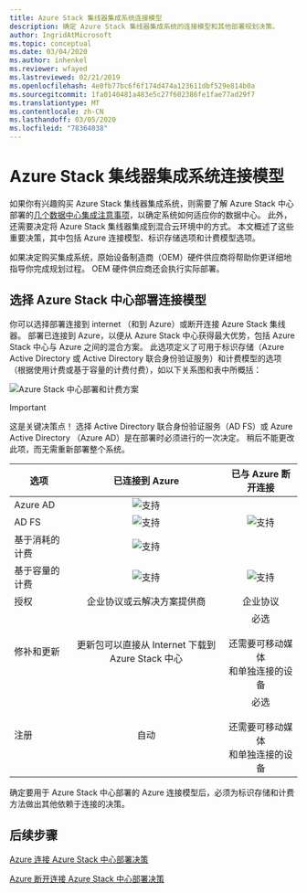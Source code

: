 ```yaml
---
title: Azure Stack 集线器集成系统连接模型
description: 确定 Azure Stack 集线器集成系统的连接模型和其他部署规划决策。
author: IngridAtMicrosoft
ms.topic: conceptual
ms.date: 03/04/2020
ms.author: inhenkel
ms.reviewer: wfayed
ms.lastreviewed: 02/21/2019
ms.openlocfilehash: 4e0fb77bc6f6f174d474a123611dbf529e814b0a
ms.sourcegitcommit: 1fa0140481a483e5c27f602386fe1fae77ad29f7
ms.translationtype: MT
ms.contentlocale: zh-CN
ms.lasthandoff: 03/05/2020
ms.locfileid: "78364038"
---
```

# <a name="azure-stack-hub-integrated-systems-connection-models"></a>Azure Stack 集线器集成系统连接模型
如果你有兴趣购买 Azure Stack 集线器集成系统，则需要了解 Azure Stack 中心部署的[几个数据中心集成注意事项](azure-stack-datacenter-integration.md)，以确定系统如何适应你的数据中心。 此外，还需要决定将 Azure Stack 集线器集成到混合云环境中的方式。 本文概述了这些重要决策，其中包括 Azure 连接模型、标识存储选项和计费模型选项。

如果决定购买集成系统，原始设备制造商（OEM）硬件供应商将帮助你更详细地指导你完成规划过程。 OEM 硬件供应商还会执行实际部署。

## <a name="choose-an-azure-stack-hub-deployment-connection-model"></a>选择 Azure Stack 中心部署连接模型
你可以选择部署连接到 internet （和到 Azure）或断开连接 Azure Stack 集线器。 部署已连接到 Azure，以便从 Azure Stack 中心获得最大优势，包括 Azure Stack 中心与 Azure 之间的混合方案。 此选项定义了可用于标识存储（Azure Active Directory 或 Active Directory 联合身份验证服务）和计费模型的选项（根据使用计费或基于容量的计费付费），如以下关系图和表中所概括：

![Azure Stack 中心部署和计费方案](media/azure-stack-connection-models/azure-stack-scenarios.png)
  
> [!IMPORTANT]
> 这是关键决策点！ 选择 Active Directory 联合身份验证服务（AD FS）或 Azure Active Directory （Azure AD）是在部署时必须进行的一次决定。 稍后不能更改此项，而无需重新部署整个系统。  


|选项|已连接到 Azure|已与 Azure 断开连接|
|-----|:-----:|:-----:|
|Azure AD|![支持](media/azure-stack-connection-models/check.png)| |
|AD FS|![支持](media/azure-stack-connection-models/check.png)|![支持](media/azure-stack-connection-models/check.png)|
|基于消耗的计费|![支持](media/azure-stack-connection-models/check.png)| |
|基于容量的计费|![支持](media/azure-stack-connection-models/check.png)|![支持](media/azure-stack-connection-models/check.png)|
|授权| 企业协议或云解决方案提供商 | 企业协议 |
|修补和更新|更新包可以直接从 Internet 下载到 Azure Stack 中心 |  必选<br><br>还需要可移动媒体<br> 和单独连接的设备 |
| 注册 | 自动 | 必选<br><br>还需要可移动媒体<br> 和单独连接的设备 |

确定要用于 Azure Stack 中心部署的 Azure 连接模型后，必须为标识存储和计费方法做出其他依赖于连接的决策。

## <a name="next-steps"></a>后续步骤

[Azure 连接 Azure Stack 中心部署决策](azure-stack-connected-deployment.md)

[Azure 断开连接 Azure Stack 中心部署决策](azure-stack-disconnected-deployment.md)
